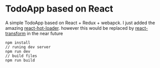 # TodoApp based on React

A simple TodoApp based on React + Redux + webapck. I just added the amazing [react-hot-loader](https://github.com/gaearon/react-hot-loader). however this would be replaced by [react-transform](https://github.com/gaearon/react-transform-boilerplate) in the near future 

```
npm install
// runing dev server
npm run dev
// build files
npm run build
```
